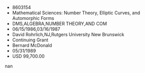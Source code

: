 
* 8603154
* Mathematical Sciences: Number Theory, Elliptic Curves, and Automorphic Forms
* DMS,ALGEBRA,NUMBER THEORY,AND COM
* 06/15/1986,03/16/1987
* David Rohrlich,NJ,Rutgers University New Brunswick
* Continuing Grant
* Bernard McDonald
* 05/31/1989
* USD 99,700.00

nan
